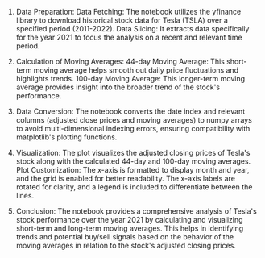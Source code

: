 1) Data Preparation:
Data Fetching: The notebook utilizes the yfinance library to download historical stock data for Tesla (TSLA) over a specified period (2011-2022).
Data Slicing: It extracts data specifically for the year 2021 to focus the analysis on a recent and relevant time period.

2) Calculation of Moving Averages:
44-day Moving Average: This short-term moving average helps smooth out daily price fluctuations and highlights trends.
100-day Moving Average: This longer-term moving average provides insight into the broader trend of the stock's performance.

3) Data Conversion:
The notebook converts the date index and relevant columns (adjusted close prices and moving averages) to numpy arrays to avoid multi-dimensional indexing errors, ensuring compatibility with matplotlib's plotting functions.

4) Visualization:
The plot visualizes the adjusted closing prices of Tesla's stock along with the calculated 44-day and 100-day moving averages.
Plot Customization: The x-axis is formatted to display month and year, and the grid is enabled for better readability. The x-axis labels are rotated for clarity, and a legend is included to differentiate between the lines.

5) Conclusion: 
The notebook provides a comprehensive analysis of Tesla's stock performance over the year 2021 by calculating and visualizing short-term and long-term moving averages. This helps in identifying trends and potential buy/sell signals based on the behavior of the moving averages in relation to the stock's adjusted closing prices. ​
